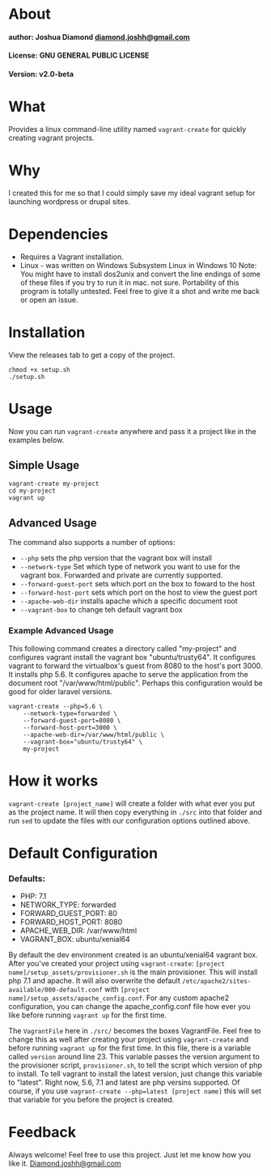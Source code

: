 # About
#### author: Joshua Diamond <diamond.joshh@gmail.com>
#### License: GNU GENERAL PUBLIC LICENSE
#### Version: v2.0-beta

# What
Provides a linux command-line utility named `vagrant-create` for quickly creating vagrant projects.

# Why
I created this for me so that I could simply save my ideal vagrant setup for launching wordpress or drupal sites.

# Dependencies
- Requires a Vagrant installation.
- Linux - was written on Windows Subsystem Linux in Windows 10
     Note: You might have to install dos2unix and convert the line endings of some of these files
           if you try to run it in mac. not sure. Portability of this program is totally untested. Feel free to give it a shot and write me back or open an issue.

# Installation
View the releases tab to get a copy of the project.

```
chmod +x setup.sh
./setup.sh
```

# Usage
Now you can run `vagrant-create` anywhere and pass it a project like in the examples below.

## Simple Usage
```
vagrant-create my-project
cd my-project
vagrant up
```

## Advanced Usage
The command also supports a number of options:
- `--php`  sets the php version that the vagrant box will install
- `--network-type`  Set which type of network you want to use for the vagrant box. Forwarded and private are currently supported.
- `--forward-guest-port`  sets which port on the box to foward to the host
- `--forward-host-port`   sets which port on the host to view the guest port
- `--apache-web-dir`    installs apache which a specific document root
- `--vagrant-box`     to change teh default vagrant box

### Example Advanced Usage
This following command creates a directory called "my-project" and configures vagrant install the vagrant box "ubuntu/trusty64". It configures vagrant to forward the virtualbox's guest from 8080 to the host's port 3000. It installs php 5.6. It configures apache to serve the application from the document root "/var/www/html/public". Perhaps this configuration would be good for older laravel versions.

```
vagrant-create --php=5.6 \
    --network-type=forwarded \
    --forward-guest-port=8080 \
    --forward-host-port=3000 \
    --apache-web-dir=/var/www/html/public \
    --vagrant-box="ubuntu/trusty64" \
    my-project
```

# How it works
`vagrant-create [project_name]` will create a folder with what ever you put as the project name. It will then copy everything in `./src` into that folder and run `sed` to update the files with our configuration options outlined above.

# Default Configuration

### Defaults:
- PHP: 7.1
- NETWORK_TYPE: forwarded
- FORWARD_GUEST_PORT: 80
- FORWARD_HOST_PORT: 8080
- APACHE_WEB_DIR: /var/www/html
- VAGRANT_BOX: ubuntu/xenial64

By default the dev environment created is an ubuntu/xenial64 vagrant box. After you've created your project using `vagrant-create`: `[project name]/setup_assets/provisioner.sh` is the main provisioner. This will install php 7.1 and apache. It will also overwrite the default `/etc/apache2/sites-available/000-default.conf` with `[project name]/setup_assets/apache_config.conf`. For any custom apache2 configuration, you can change the apache_config.conf file how ever you like before running `vagrant up` for the first time.

The `VagrantFile` here in `./src/` becomes the boxes VagrantFile. Feel free to change this as well after creating your project using `vagrant-create` and before running `vagrant up` for the first time. In this file, there is a variable called `version` around line 23. This variable passes the version argument to the provisioner script, `provisioner.sh`, to tell the script which version of php to install. To tell vagrant to install the latest version, just change this variable to "latest". Right now, 5.6, 7.1 and latest are php versins supported. Of course, if you use `vagrant-create --php=latest [project name]` this will set that variable for you before the project is created.

# Feedback
Always welcome! Feel free to use this project. Just let me know how you like it. Diamond.joshh@gmail.com
